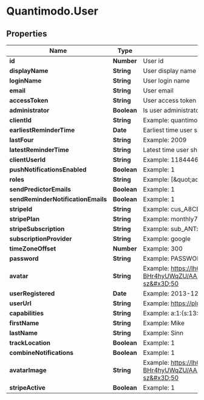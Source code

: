 # Quantimodo.User

## Properties
Name | Type | Description | Notes
------------ | ------------- | ------------- | -------------
**id** | **Number** | User id | 
**displayName** | **String** | User display name | 
**loginName** | **String** | User login name | 
**email** | **String** | User email | 
**accessToken** | **String** | User access token | 
**administrator** | **Boolean** | Is user administrator | 
**clientId** | **String** | Example: quantimodo | [optional] 
**earliestReminderTime** | **Date** | Earliest time user should get notifications. Example: 05:00:00 | [optional] 
**lastFour** | **String** | Example: 2009 | [optional] 
**latestReminderTime** | **String** | Latest time user should get notifications. Example: 23:00:00 | [optional] 
**clientUserId** | **String** | Example: 118444693184829555362 | [optional] 
**pushNotificationsEnabled** | **Boolean** | Example: 1 | [optional] 
**roles** | **String** | Example: [\&quot;admin\&quot;] | [optional] 
**sendPredictorEmails** | **Boolean** | Example: 1 | [optional] 
**sendReminderNotificationEmails** | **Boolean** | Example: 1 | [optional] 
**stripeId** | **String** | Example: cus_A8CEmcvl8jwLhV | [optional] 
**stripePlan** | **String** | Example: monthly7 | [optional] 
**stripeSubscription** | **String** | Example: sub_ANTx3nOE7nzjQf | [optional] 
**subscriptionProvider** | **String** | Example: google | [optional] 
**timeZoneOffset** | **Number** | Example: 300 | [optional] 
**password** | **String** | Example: PASSWORD | [optional] 
**avatar** | **String** | Example: https://lh6.googleusercontent.com/-BHr4hyUWqZU/AAAAAAAAAAI/AAAAAAAIG28/2Lv0en738II/photo.jpg?sz&#x3D;50 | [optional] 
**userRegistered** | **Date** | Example: 2013-12-03 15:25:13 | [optional] 
**userUrl** | **String** | Example: https://plus.google.com/+MikeSinn | [optional] 
**capabilities** | **String** | Example: a:1:{s:13:\&quot;administrator\&quot;;b:1;} | [optional] 
**firstName** | **String** | Example: Mike | [optional] 
**lastName** | **String** | Example: Sinn | [optional] 
**trackLocation** | **Boolean** | Example: 1 | [optional] 
**combineNotifications** | **Boolean** | Example: 1 | [optional] 
**avatarImage** | **String** | Example: https://lh6.googleusercontent.com/-BHr4hyUWqZU/AAAAAAAAAAI/AAAAAAAIG28/2Lv0en738II/photo.jpg?sz&#x3D;50 | [optional] 
**stripeActive** | **Boolean** | Example: 1 | [optional] 


